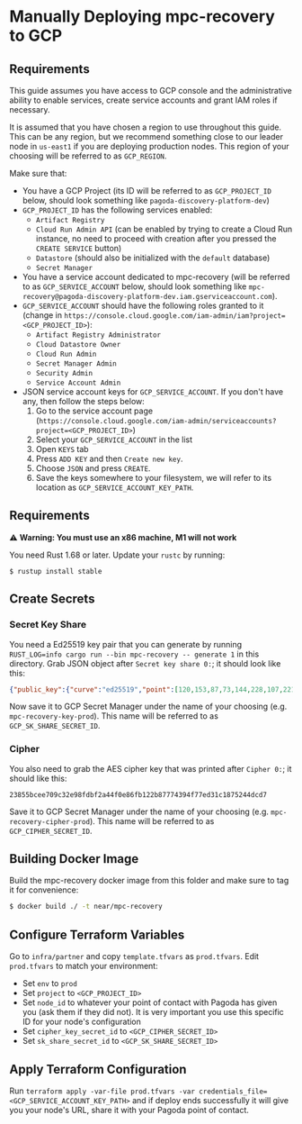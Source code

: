 # Manually Deploying mpc-recovery to GCP

## Requirements

This guide assumes you have access to GCP console and the administrative ability to enable services, create service accounts and grant IAM roles if necessary.

It is assumed that you have chosen a region to use throughout this guide. This can be any region, but we recommend something close to our leader node in `us-east1` if you are deploying production nodes. This region of your choosing will be referred to as `GCP_REGION`.

[TODO]: <> (Rewrite below to use gcloud CLI instead of GCP Console UI)

Make sure that:
* You have a GCP Project (its ID will be referred to as `GCP_PROJECT_ID` below, should look something like `pagoda-discovery-platform-dev`)
* `GCP_PROJECT_ID` has the following services enabled:
    * `Artifact Registry`
    * `Cloud Run Admin API` (can be enabled by trying to create a Cloud Run instance, no need to proceed with creation after you pressed the `CREATE SERVICE` button)
    * `Datastore` (should also be initialized with the `default` database)
    * `Secret Manager`
* You have a service account dedicated to mpc-recovery (will be referred to as `GCP_SERVICE_ACCOUNT` below, should look something like `mpc-recovery@pagoda-discovery-platform-dev.iam.gserviceaccount.com`).
* `GCP_SERVICE_ACCOUNT` should have the following roles granted to it (change in `https://console.cloud.google.com/iam-admin/iam?project=<GCP_PROJECT_ID>`):
    * `Artifact Registry Administrator`
    * `Cloud Datastore Owner`
    * `Cloud Run Admin`
    * `Secret Manager Admin`
    * `Security Admin`
    * `Service Account Admin`
* JSON service account keys for `GCP_SERVICE_ACCOUNT`. If you don't have any, then follow the steps below:
    1. Go to the service account page (`https://console.cloud.google.com/iam-admin/serviceaccounts?project=<GCP_PROJECT_ID>`)
    2. Select your `GCP_SERVICE_ACCOUNT` in the list
    3. Open `KEYS` tab
    4. Press `ADD KEY` and then `Create new key`.
    5. Choose `JSON` and press `CREATE`.
    6. Save the keys somewhere to your filesystem, we will refer to its location as `GCP_SERVICE_ACCOUNT_KEY_PATH`.

## Requirements

⚠️ **Warning: You must use an x86 machine, M1 will not work**

You need Rust 1.68 or later. Update your `rustc` by running:

```
$ rustup install stable
```

## Create Secrets
### Secret Key Share

[TODO]: <> (Change key serialization format to a more conventional format so that users can generate it outside of mpc-recovery)

You need a Ed25519 key pair that you can generate by running `RUST_LOG=info cargo run --bin mpc-recovery -- generate 1` in this directory. Grab JSON object after `Secret key share 0:`; it should look like this:
```json
{"public_key":{"curve":"ed25519","point":[120,153,87,73,144,228,107,221,163,76,41,132,123,208,73,71,110,235,204,191,174,106,225,69,38,145,165,76,132,201,55,152]},"expanded_private_key":{"prefix":{"curve":"ed25519","scalar":[180,110,118,232,35,24,127,100,6,137,244,195,8,154,150,22,214,43,134,73,234,67,255,249,99,157,120,6,163,88,178,12]},"private_key":{"curve":"ed25519","scalar":[160,85,170,73,186,103,158,30,156,142,160,162,253,246,210,214,173,162,39,244,145,241,58,148,63,211,218,241,11,70,235,89]}}}
```

Now save it to GCP Secret Manager under the name of your choosing (e.g. `mpc-recovery-key-prod`). This name will be referred to as `GCP_SK_SHARE_SECRET_ID`.

### Cipher

You also need to grab the AES cipher key that was printed after `Cipher 0:`; it should like this:

```
23855bcee709c32e98fdbf2a44f0e86fb122b87774394f77ed31c1875244dcd7
```

Save it to GCP Secret Manager under the name of your choosing (e.g. `mpc-recovery-cipher-prod`). This name will be referred to as `GCP_CIPHER_SECRET_ID`.

## Building Docker Image

Build the mpc-recovery docker image from this folder and make sure to tag it for convenience:

```bash
$ docker build ./ -t near/mpc-recovery
```

## Configure Terraform Variables

Go to `infra/partner` and copy `template.tfvars` as `prod.tfvars`. Edit `prod.tfvars` to match your environment:

* Set `env` to `prod`
* Set `project` to `<GCP_PROJECT_ID>`
* Set `node_id` to whatever your point of contact with Pagoda has given you (ask them if they did not). It is very important you use this specific ID for your node's configuration
* Set `cipher_key_secret_id` to `<GCP_CIPHER_SECRET_ID>`
* Set `sk_share_secret_id` to `<GCP_SK_SHARE_SECRET_ID>`

## Apply Terraform Configuration

Run `terraform apply -var-file prod.tfvars -var credentials_file=<GCP_SERVICE_ACCOUNT_KEY_PATH>` and if deploy ends successfully it will give you your node's URL, share it with your Pagoda point of contact.
